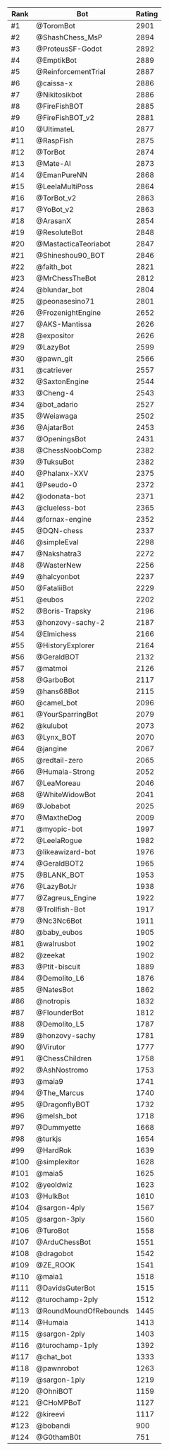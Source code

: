 Rank|Bot|Rating
---|---|---
#1|@ToromBot|2901
#2|@ShashChess_MsP|2894
#3|@ProteusSF-Godot|2892
#4|@EmptikBot|2889
#5|@ReinforcementTrial|2887
#6|@caissa-x|2886
#7|@Nikitosikbot|2886
#8|@FireFishBOT|2885
#9|@FireFishBOT_v2|2881
#10|@UltimateL|2877
#11|@RaspFish|2875
#12|@TorBot|2874
#13|@Mate-AI|2873
#14|@EmanPureNN|2868
#15|@LeelaMultiPoss|2864
#16|@TorBot_v2|2863
#17|@YoBot_v2|2863
#18|@ArasanX|2854
#19|@ResoluteBot|2848
#20|@MastacticaTeoriabot|2847
#21|@Shineshou90_BOT|2846
#22|@faith_bot|2821
#23|@MrChessTheBot|2812
#24|@blundar_bot|2804
#25|@peonasesino71|2801
#26|@FrozenightEngine|2652
#27|@AKS-Mantissa|2626
#28|@expositor|2626
#29|@LazyBot|2599
#30|@pawn_git|2566
#31|@catriever|2557
#32|@SaxtonEngine|2544
#33|@Cheng-4|2543
#34|@bot_adario|2527
#35|@Weiawaga|2502
#36|@AjatarBot|2453
#37|@OpeningsBot|2431
#38|@ChessNoobComp|2382
#39|@TuksuBot|2382
#40|@Phalanx-XXV|2375
#41|@Pseudo-0|2372
#42|@odonata-bot|2371
#43|@clueless-bot|2365
#44|@fornax-engine|2352
#45|@DQN-chess|2337
#46|@simpleEval|2298
#47|@Nakshatra3|2272
#48|@WasterNew|2256
#49|@halcyonbot|2237
#50|@FataliiBot|2229
#51|@eubos|2202
#52|@Boris-Trapsky|2196
#53|@honzovy-sachy-2|2187
#54|@Elmichess|2166
#55|@HistoryExplorer|2164
#56|@GeraldBOT|2132
#57|@matmoi|2126
#58|@GarboBot|2117
#59|@hans68Bot|2115
#60|@camel_bot|2096
#61|@YourSparringBot|2079
#62|@kulubot|2073
#63|@Lynx_BOT|2070
#64|@jangine|2067
#65|@redtail-zero|2065
#66|@Humaia-Strong|2052
#67|@LeaMoreau|2046
#68|@WhiteWidowBot|2041
#69|@Jobabot|2025
#70|@MaxtheDog|2009
#71|@myopic-bot|1997
#72|@LeelaRogue|1982
#73|@likeawizard-bot|1976
#74|@GeraldBOT2|1965
#75|@BLANK_BOT|1953
#76|@LazyBotJr|1938
#77|@Zagreus_Engine|1922
#78|@Trollfish-Bot|1917
#79|@Nc3Nc6Bot|1911
#80|@baby_eubos|1905
#81|@walrusbot|1902
#82|@zeekat|1902
#83|@Ptit-biscuit|1889
#84|@Demolito_L6|1876
#85|@NatesBot|1862
#86|@notropis|1832
#87|@FlounderBot|1812
#88|@Demolito_L5|1787
#89|@honzovy-sachy|1781
#90|@Virutor|1777
#91|@ChessChildren|1758
#92|@AshNostromo|1753
#93|@maia9|1741
#94|@The_Marcus|1740
#95|@DragonflyBOT|1732
#96|@melsh_bot|1718
#97|@Dummyette|1668
#98|@turkjs|1654
#99|@HardRok|1639
#100|@simplexitor|1628
#101|@maia5|1625
#102|@yeoldwiz|1623
#103|@HulkBot|1610
#104|@sargon-4ply|1567
#105|@sargon-3ply|1560
#106|@TuroBot|1558
#107|@ArduChessBot|1551
#108|@dragobot|1542
#109|@ZE_ROOK|1541
#110|@maia1|1518
#111|@DavidsGuterBot|1515
#112|@turochamp-2ply|1512
#113|@RoundMoundOfRebounds|1445
#114|@Humaia|1413
#115|@sargon-2ply|1403
#116|@turochamp-1ply|1392
#117|@chat_bot|1333
#118|@pawnrobot|1263
#119|@sargon-1ply|1219
#120|@OhniBOT|1159
#121|@CHoMPBoT|1127
#122|@kireevi|1117
#123|@bobandi|900
#124|@G0thamB0t|751
